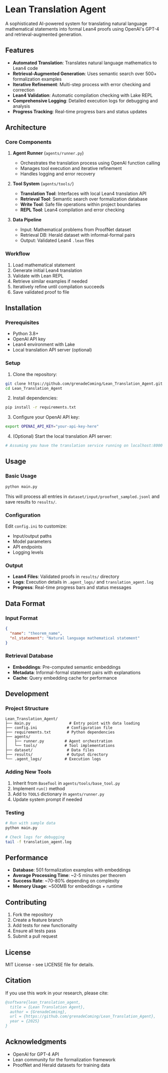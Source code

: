 # Lean Translation Agent

A sophisticated AI-powered system for translating natural language mathematical statements into formal Lean4 proofs using OpenAI's GPT-4 and retrieval-augmented generation.

## Features

- **Automated Translation**: Translates natural language mathematics to Lean4 code
- **Retrieval-Augmented Generation**: Uses semantic search over 500+ formalization examples
- **Iterative Refinement**: Multi-step process with error checking and correction
- **Lean4 Validation**: Automatic compilation checking with Lake REPL
- **Comprehensive Logging**: Detailed execution logs for debugging and analysis
- **Progress Tracking**: Real-time progress bars and status updates

## Architecture

### Core Components

1. **Agent Runner** (`agents/runner.py`)
   - Orchestrates the translation process using OpenAI function calling
   - Manages tool execution and iterative refinement
   - Handles logging and error recovery

2. **Tool System** (`agents/tools/`)
   - **Translation Tool**: Interfaces with local Lean4 translation API
   - **Retrieval Tool**: Semantic search over formalization database
   - **Write Tool**: Safe file operations within project boundaries
   - **REPL Tool**: Lean4 compilation and error checking

3. **Data Pipeline**
   - Input: Mathematical problems from ProofNet dataset
   - Retrieval DB: Herald dataset with informal-formal pairs
   - Output: Validated Lean4 `.lean` files

### Workflow

1. Load mathematical statement
2. Generate initial Lean4 translation
3. Validate with Lean REPL
4. Retrieve similar examples if needed
5. Iteratively refine until compilation succeeds
6. Save validated proof to file

## Installation

### Prerequisites

- Python 3.8+
- OpenAI API key
- Lean4 environment with Lake
- Local translation API server (optional)

### Setup

1. Clone the repository:
```bash
git clone https://github.com/grenadeComing/Lean_Translation_Agent.git
cd Lean_Translation_Agent
```

2. Install dependencies:
```bash
pip install -r requirements.txt
```

3. Configure your OpenAI API key:
```bash
export OPENAI_API_KEY="your-api-key-here"
```

4. (Optional) Start the local translation API server:
```bash
# Assuming you have the translation service running on localhost:8000
```

## Usage

### Basic Usage

```bash
python main.py
```

This will process all entries in `dataset/input/proofnet_sampled.jsonl` and save results to `results/`.

### Configuration

Edit `config.ini` to customize:
- Input/output paths
- Model parameters
- API endpoints
- Logging levels

### Output

- **Lean4 Files**: Validated proofs in `results/` directory
- **Logs**: Execution details in `.agent_logs/` and `translation_agent.log`
- **Progress**: Real-time progress bars and status messages

## Data Format

### Input Format
```json
{
  "name": "theorem_name",
  "nl_statement": "Natural language mathematical statement"
}
```

### Retrieval Database
- **Embeddings**: Pre-computed semantic embeddings
- **Metadata**: Informal-formal statement pairs with explanations
- **Cache**: Query embedding cache for performance

## Development

### Project Structure

```
Lean_Translation_Agent/
├── main.py                 # Entry point with data loading
├── config.ini             # Configuration file
├── requirements.txt       # Python dependencies
├── agents/
│   ├── runner.py         # Agent orchestration
│   └── tools/            # Tool implementations
├── dataset/               # Data files
├── results/               # Output directory
└── .agent_logs/          # Execution logs
```

### Adding New Tools

1. Inherit from `BaseTool` in `agents/tools/base_tool.py`
2. Implement `run()` method
3. Add to `TOOLS` dictionary in `agents/runner.py`
4. Update system prompt if needed

### Testing

```bash
# Run with sample data
python main.py

# Check logs for debugging
tail -f translation_agent.log
```

## Performance

- **Database**: 501 formalization examples with embeddings
- **Average Processing Time**: ~2-5 minutes per theorem
- **Success Rate**: ~70-80% depending on complexity
- **Memory Usage**: ~500MB for embeddings + runtime

## Contributing

1. Fork the repository
2. Create a feature branch
3. Add tests for new functionality
4. Ensure all tests pass
5. Submit a pull request

## License

MIT License - see LICENSE file for details.

## Citation

If you use this work in your research, please cite:

```bibtex
@software{lean_translation_agent,
  title = {Lean Translation Agent},
  author = {GrenadeComing},
  url = {https://github.com/grenadeComing/Lean_Translation_Agent},
  year = {2025}
}
```

## Acknowledgments

- OpenAI for GPT-4 API
- Lean community for the formalization framework
- ProofNet and Herald datasets for training data
